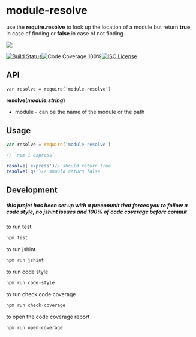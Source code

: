# module-resolve

use the **require.resolve** to look up the location of a module but return **true** in case of finding or **false** in case of not finding

<a href="https://nodei.co/npm/module-resolve/"><img src="https://nodei.co/npm/module-resolve.png?downloads=true"></a>

[![Build Status](https://img.shields.io/badge/build-passing-brightgreen.svg?style=flat-square)](https://travis-ci.org/joaquimserafim/module-resolve)![Code Coverage 100%](https://img.shields.io/badge/code%20coverage-100%25-green.svg?style=flat-square)[![ISC License](https://img.shields.io/badge/license-ISC-blue.svg?style=flat-square)](https://github.com/joaquimserafim/module-resolve/blob/master/LICENSE)


## API
`var resolve = require('module-resolve')`

**resolve(*module:string*)**
*   module - can be the name of the module or the path

## Usage

```js
var resolve = require('module-resolve')

// `npm i express`

resolve('express')// should return true
resolve('qs')// should return false

```


## Development

##### this projet has been set up with a precommit that forces you to follow a code style, no jshint issues and 100% of code coverage before commit


to run test
``` js
npm test
```

to run jshint
``` js
npm run jshint
```

to run code style
``` js
npm run code-style
```

to run check code coverage
``` js
npm run check-coverage
```

to open the code coverage report
``` js
npm run open-coverage
```
